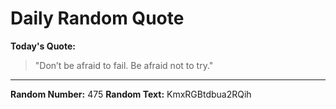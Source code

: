 # Daily Random Quote

**Today's Quote:**
> "Don’t be afraid to fail. Be afraid not to try."

---

**Random Number:** 475
**Random Text:** KmxRGBtdbua2RQih
